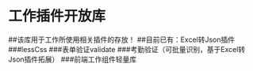# 工作插件开放库
##该库用于工作所使用相关插件的存放！
##目前已有：Excel转Json插件
###lessCss
###表单验证validate
###考勤验证（可批量识别，基于Excel转Json插件拓展）
###前端工作组件轻量库

